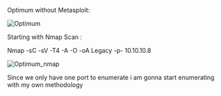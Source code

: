 Optimum without Metasploit:

![Optimum](https://user-images.githubusercontent.com/55708909/91416282-cce6a100-e86c-11ea-84df-635d1770a37d.png)

Starting with Nmap Scan :

Nmap -sC -sV -T4 -A -O -oA Legacy -p- 10.10.10.8

![Optimum_nmap](https://user-images.githubusercontent.com/55708909/91418130-5c8d4f00-e86f-11ea-8155-5beac2946de4.png)

Since we only have one port to enumerate i am gonna start enumerating with my own methodology





